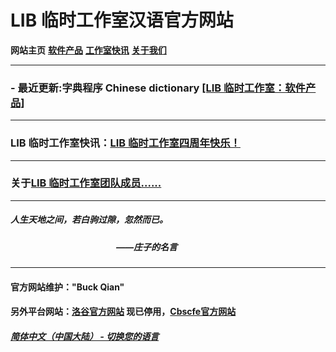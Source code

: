 # LIB 临时工作室汉语官方网站

**网站主页** **[软件产品](Software.md)** **[工作室快讯](News.md)** **[关于我们](About_us.md)** 

------------
### - 最近更新:字典程序 Chinese dictionary [[LIB 临时工作室：软件产品]](Software.md)

------------
### LIB 临时工作室快讯：[LIB 临时工作室四周年快乐！](news/fourth_anniversary_summary.md)

------------
### 关于[LIB 临时工作室团队成员......](About_us.md)

------------

##### 人生天地之间，若白驹过隙，忽然而已。
##### &nbsp;&nbsp;&nbsp;&nbsp;&nbsp;&nbsp;&nbsp;&nbsp;&nbsp;&nbsp;&nbsp;&nbsp;&nbsp;&nbsp;&nbsp;&nbsp;&nbsp;&nbsp;&nbsp;&nbsp;&nbsp;&nbsp;&nbsp;&nbsp;&nbsp;&nbsp;&nbsp;&nbsp;&nbsp;&nbsp;&nbsp;&nbsp;&nbsp;&nbsp;&nbsp;&nbsp;&nbsp;&nbsp;&nbsp;&nbsp;&nbsp;&nbsp;&nbsp;&nbsp;&nbsp;&nbsp;&nbsp;&nbsp;&nbsp;&nbsp;&nbsp;——庄子的名言

------------
#### 官方网站维护："Buck Qian"
#### 另外平台网站：[洛谷官方网站](https://www.luogu.com.cn/paste/6luhnc4t) 现已停用，[Cbscfe官方网站](../Cbscfe/index.md)

##### [简体中文（中国大陆） - 切换您的语言](../index)

